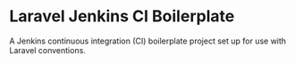 # Laravel Jenkins CI Boilerplate

A Jenkins continuous integration (CI) boilerplate project set up for use with Laravel conventions.
